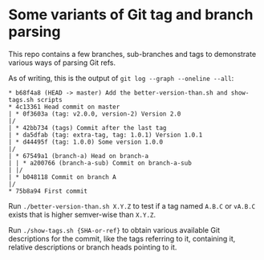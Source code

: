 # Some variants of Git tag and branch parsing

This repo contains a few branches, sub-branches and tags to demonstrate
various ways of parsing Git refs.

As of writing, this is the output of `git log --graph --oneline --all`:

```
* b68f4a8 (HEAD -> master) Add the better-version-than.sh and show-tags.sh scripts
* 4c13361 Head commit on master
| * 0f3603a (tag: v2.0.0, version-2) Version 2.0
|/
| * 42bb734 (tags) Commit after the last tag
| * da5dfab (tag: extra-tag, tag: 1.0.1) Version 1.0.1
| * d44495f (tag: 1.0.0) Some version 1.0.0
|/
| * 67549a1 (branch-a) Head on branch-a
| | * a200766 (branch-a-sub) Commit on branch-a-sub
| |/
| * b048118 Commit on branch A
|/
* 75b8a94 First commit
```

Run `./better-version-than.sh X.Y.Z` to test if a tag named `A.B.C` or
`vA.B.C` exists that is higher semver-wise than `X.Y.Z`.

Run `./show-tags.sh {SHA-or-ref}` to obtain various available Git
descriptions for the commit, like the tags referring to it, containing it,
relative descriptions or branch heads pointing to it.

